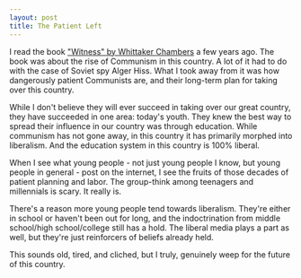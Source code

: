 ```yaml
---
layout: post
title: The Patient Left
---
```


I read the book ["Witness" by Whittaker Chambers](http://whittakerchambers.org/books/witness/) a few years ago. The book was about the rise of Communism in this country. A lot of it had to do with the case of Soviet spy Alger Hiss. What I took away from it was how dangerously patient Communists are, and their long-term plan for taking over this country.

While I don't believe they will ever succeed in taking over our great country, they have succeeded in one area: today's youth. They knew the best way to spread their influence in our country was through education. While communism has not gone away, in this country it has primarily morphed into liberalism. And the education system in this country is 100% liberal.

When I see what young people - not just young people I know, but young people in general - post on the internet, I see the fruits of those decades of patient planning and labor. The group-think among teenagers and millennials is scary. It really is.

There's a reason more young people tend towards liberalism. They're either in school or haven't been out for long, and the indoctrination from middle school/high school/college still has a hold. The liberal media plays a part as well, but they're just reinforcers of beliefs already held.

This sounds old, tired, and cliched, but I truly, genuinely weep for the future of this country.
